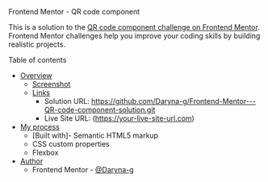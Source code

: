 Frontend Mentor - QR code component

This is a solution to the [QR code component challenge on Frontend Mentor](https://www.frontendmentor.io/challenges/qr-code-component-iux_sIO_H). Frontend Mentor challenges help you improve your coding skills by building realistic projects. 

Table of contents

- [Overview](#overview)
  - [Screenshot](./design/screenshots/screenshot.png)
  - [Links](#links)
  	- Solution URL: https://github.com/Daryna-g/Frontend-Mentor---QR-code-component-solution.git
   	- Live Site URL: (https://your-live-site-url.com)
- [My process](#my-process)
  	- [Built with]- Semantic HTML5 markup
	- CSS custom properties
	- Flexbox
- [Author](#author)
	- Frontend Mentor - [@Daryna-g](https://www.frontendmentor.io/profile/Daryna-g)
